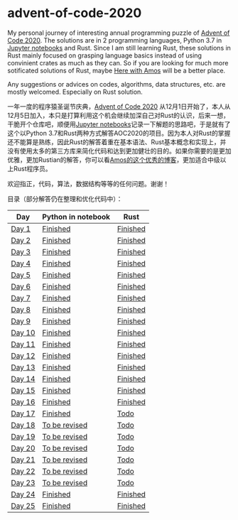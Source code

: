 # advent-of-code-2020

My personal journey of interesting annual programming puzzle of [Advent of Code 2020](https://adventofcode.com/2020). The solutions are in 2 programming languages, Python 3.7 in [Jupyter notebooks](https://github.com/jupyter) and Rust. Since I am still learning Rust, these solutions in Rust mainly focused on grasping language basics instead of using convinient crates as much as they can. So if you are looking for much more sotificated solutions of Rust, maybe [Here with Amos](https://fasterthanli.me/series/advent-of-code-2020) will be a better place.



Any suggestions or advices on codes, algorithms, data structures, etc. are mostly welcomed. Especially on Rust solution.



一年一度的程序猿圣诞节庆典，[Advent of Code 2020](https://adventofcode.com/2020) 从12月1日开始了，本人从12月5日加入，本只是打算利用这个机会继续加深自己对Rust的认识，后来一想，干脆开个仓库吧，顺便用[Jupyter notebooks](https://github.com/jupyter)记录一下解题的思路吧，于是就有了这个以Python 3.7和Rust两种方式解答AOC2020的项目。因为本人对Rust的掌握还不能算是熟练，因此Rust的解答着重在基本语法、Rust基本概念和实现上，并没有使用太多的第三方库来简化代码和达到更加健壮的目的。如果你需要的是更加优雅，更加Rustian的解答，你可以看[Amos的这个优秀的博客](https://fasterthanli.me/series/advent-of-code-2020)，更加适合中级以上Rust程序员。



欢迎指正，代码，算法，数据结构等等的任何问题。谢谢！



目录（部分解答仍在整理和优化代码中）：

| Day                                                                          | Python in notebook                                                                             | Rust                                                                                        |
| ---------------------------------------------------------------------------- | ---------------------------------------------------------------------------------------------- | ------------------------------------------------------------------------------------------- |
| [Day 1](https://github.com/wangyingsm/advent-of-code-2020/tree/master/day01) | [Finished](https://github.com/wangyingsm/advent-of-code-2020/tree/master/day01/solution.ipynb) | [Finished](https://github.com/wangyingsm/advent-of-code-2020/tree/master/day01/day01-rust/) |
| [Day 2](https://github.com/wangyingsm/advent-of-code-2020/tree/master/day02) | [Finished](https://github.com/wangyingsm/advent-of-code-2020/tree/master/day02/solution.ipynb) | [Finished](https://github.com/wangyingsm/advent-of-code-2020/tree/master/day02/day02-rust/) |
| [Day 3](https://github.com/wangyingsm/advent-of-code-2020/tree/master/day03) | [Finished](https://github.com/wangyingsm/advent-of-code-2020/tree/master/day03/solution.ipynb) | [Finished](https://github.com/wangyingsm/advent-of-code-2020/tree/master/day03/day03-rust/) |
| [Day 4](https://github.com/wangyingsm/advent-of-code-2020/tree/master/day04) | [Finished](https://github.com/wangyingsm/advent-of-code-2020/tree/master/day04/solution.ipynb) | [Finished](https://github.com/wangyingsm/advent-of-code-2020/tree/master/day04/day04-rust/) |
| [Day 5](https://github.com/wangyingsm/advent-of-code-2020/tree/master/day05) | [Finished](https://github.com/wangyingsm/advent-of-code-2020/tree/master/day05/solution.ipynb) | [Finished](https://github.com/wangyingsm/advent-of-code-2020/tree/master/day05/day05-rust/) |
| [Day 6](https://github.com/wangyingsm/advent-of-code-2020/tree/master/day06) | [Finished](https://github.com/wangyingsm/advent-of-code-2020/tree/master/day06/solution.ipynb) | [Finished](https://github.com/wangyingsm/advent-of-code-2020/tree/master/day06/day06-rust/) |
| [Day 7](https://github.com/wangyingsm/advent-of-code-2020/tree/master/day07) | [Finished](https://github.com/wangyingsm/advent-of-code-2020/tree/master/day07/solution.ipynb) | [Finished](https://github.com/wangyingsm/advent-of-code-2020/tree/master/day07/day07-rust/) |
| [Day 8](https://github.com/wangyingsm/advent-of-code-2020/tree/master/day08) | [Finished](https://github.com/wangyingsm/advent-of-code-2020/tree/master/day08/solution.ipynb) | [Finished](https://github.com/wangyingsm/advent-of-code-2020/tree/master/day08/day08-rust/) |
| [Day 9](https://github.com/wangyingsm/advent-of-code-2020/tree/master/day09) | [Finished](https://github.com/wangyingsm/advent-of-code-2020/tree/master/day09/solution.ipynb) | [Finished](https://github.com/wangyingsm/advent-of-code-2020/tree/master/day09/day09-rust/) |
| [Day 10](https://github.com/wangyingsm/advent-of-code-2020/tree/master/day10) | [Finished](https://github.com/wangyingsm/advent-of-code-2020/tree/master/day10/solution.ipynb) | [Finished](https://github.com/wangyingsm/advent-of-code-2020/tree/master/day10/day10-rust/) |
| [Day 11](https://github.com/wangyingsm/advent-of-code-2020/tree/master/day11) | [Finished](https://github.com/wangyingsm/advent-of-code-2020/tree/master/day11/solution.ipynb) | [Finished](https://github.com/wangyingsm/advent-of-code-2020/tree/master/day11/day11-rust/) |
| [Day 12](https://github.com/wangyingsm/advent-of-code-2020/tree/master/day12) | [Finished](https://github.com/wangyingsm/advent-of-code-2020/tree/master/day12/solution.ipynb) | [Finished](https://github.com/wangyingsm/advent-of-code-2020/tree/master/day12/day12-rust/) |
| [Day 13](https://github.com/wangyingsm/advent-of-code-2020/tree/master/day13) | [Finished](https://github.com/wangyingsm/advent-of-code-2020/tree/master/day13/solution.ipynb) | [Finished](https://github.com/wangyingsm/advent-of-code-2020/tree/master/day13/day13-rust/) |
| [Day 14](https://github.com/wangyingsm/advent-of-code-2020/tree/master/day14) | [Finished](https://github.com/wangyingsm/advent-of-code-2020/tree/master/day14/solution.ipynb) | [Finished](https://github.com/wangyingsm/advent-of-code-2020/tree/master/day14/day14-rust/) |
| [Day 15](https://github.com/wangyingsm/advent-of-code-2020/tree/master/day15) | [Finished](https://github.com/wangyingsm/advent-of-code-2020/tree/master/day15/solution.ipynb) | [Finished](https://github.com/wangyingsm/advent-of-code-2020/tree/master/day15/day15-rust/) |
| [Day 16](https://github.com/wangyingsm/advent-of-code-2020/tree/master/day16) | [Finished](https://github.com/wangyingsm/advent-of-code-2020/tree/master/day16/solution.ipynb) | [Finished](https://github.com/wangyingsm/advent-of-code-2020/tree/master/day16/day16-rust/) |
| [Day 17](https://github.com/wangyingsm/advent-of-code-2020/tree/master/day17) | [Finished](https://github.com/wangyingsm/advent-of-code-2020/tree/master/day17/solution.ipynb) | [Todo](https://github.com/wangyingsm/advent-of-code-2020/tree/master/day17/day17-rust/) |
| [Day 18](https://github.com/wangyingsm/advent-of-code-2020/tree/master/day18) | [To be revised](https://github.com/wangyingsm/advent-of-code-2020/tree/master/day18/solution.ipynb) | [Todo](https://github.com/wangyingsm/advent-of-code-2020/tree/master/day18/day18-rust/) |
| [Day 19](https://github.com/wangyingsm/advent-of-code-2020/tree/master/day19) | [To be revised](https://github.com/wangyingsm/advent-of-code-2020/tree/master/day19/solution.ipynb) | [Todo](https://github.com/wangyingsm/advent-of-code-2020/tree/master/day19/day19-rust/) |
| [Day 20](https://github.com/wangyingsm/advent-of-code-2020/tree/master/day20) | [To be revised](https://github.com/wangyingsm/advent-of-code-2020/tree/master/day20/solution.ipynb) | [Todo](https://github.com/wangyingsm/advent-of-code-2020/tree/master/day20/day20-rust/) |
| [Day 21](https://github.com/wangyingsm/advent-of-code-2020/tree/master/day21) | [To be revised](https://github.com/wangyingsm/advent-of-code-2020/tree/master/day21/solution.ipynb) | [Todo](https://github.com/wangyingsm/advent-of-code-2020/tree/master/day21/day21-rust/) |
| [Day 22](https://github.com/wangyingsm/advent-of-code-2020/tree/master/day22) | [To be revised](https://github.com/wangyingsm/advent-of-code-2020/tree/master/day22/solution.ipynb) | [Todo](https://github.com/wangyingsm/advent-of-code-2020/tree/master/day22/day22-rust/) |
| [Day 23](https://github.com/wangyingsm/advent-of-code-2020/tree/master/day23) | [To be revised](https://github.com/wangyingsm/advent-of-code-2020/tree/master/day23/solution.ipynb) | [Todo](https://github.com/wangyingsm/advent-of-code-2020/tree/master/day23/day23-rust/) |
| [Day 24](https://github.com/wangyingsm/advent-of-code-2020/tree/master/day24) | [Finished](https://github.com/wangyingsm/advent-of-code-2020/tree/master/day24/solution.ipynb) | [Finished](https://github.com/wangyingsm/advent-of-code-2020/tree/master/day24/day24-rust/) |
| [Day 25](https://github.com/wangyingsm/advent-of-code-2020/tree/master/day25) | [Finished](https://github.com/wangyingsm/advent-of-code-2020/tree/master/day25/solution.ipynb) | [Finished](https://github.com/wangyingsm/advent-of-code-2020/tree/master/day25/day25-rust/) |
